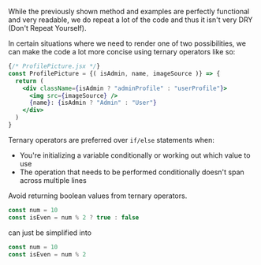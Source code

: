 While the previously shown method and examples are perfectly functional and very readable, we do repeat a lot of the code and thus it isn't very DRY (Don't Repeat Yourself).

In certain situations where we need to render one of two possibilities, we can make the code a lot more concise using ternary operators like so:

```jsx
{/* ProfilePicture.jsx */}
const ProfilePicture = {( isAdmin, name, imageSource )} => {
  return (
    <div className={isAdmin ? "adminProfile" : "userProfile"}>
      <img src={imageSource} />
      {name}: {isAdmin ? "Admin" : "User"}
    </div>
  )
}
```

Ternary operators are preferred over `if/else` statements when:
  * You're initializing a variable conditionally or working out which value to use
  * The operation that needs to be performed conditionally doesn't span across multiple lines

Avoid returning boolean values from ternary operators.

```jsx
const num = 10
const isEven = num % 2 ? true : false
```

can just be simplified into

```jsx
const num = 10
const isEven = num % 2
```
